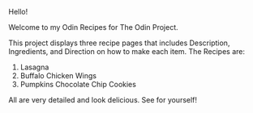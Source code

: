 Hello! 

Welcome to my Odin Recipes for The Odin Project. 

This project displays three recipe pages that includes Description, Ingredients, and Direction on how to make each item. The Recipes are:
1. Lasagna
2. Buffalo Chicken Wings 
3. Pumpkins Chocolate Chip Cookies 

All are very detailed and look delicious. 
See for yourself!